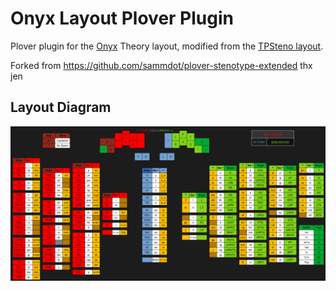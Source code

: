 # Onyx Layout Plover Plugin

Plover plugin for the [Onyx](https://github.com/Grahp/Onyx) Theory layout, modified from the [TPSteno layout](https://github.com/StrawberryTurtle/TPSteno).

Forked from https://github.com/sammdot/plover-stenotype-extended thx jen

## Layout Diagram

![Onyx Layout Graphic](images/layout-graphic.png)
